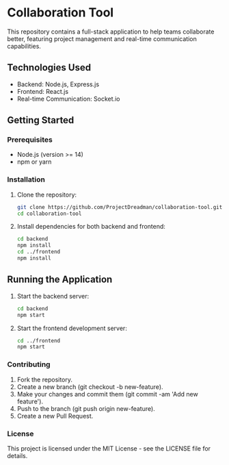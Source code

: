 # Collaboration Tool

This repository contains a full-stack application to help teams collaborate better, featuring project management and real-time communication capabilities.

## Technologies Used

- Backend: Node.js, Express.js
- Frontend: React.js
- Real-time Communication: Socket.io

## Getting Started

### Prerequisites

- Node.js (version >= 14)
- npm or yarn

### Installation

1. Clone the repository:
   ```sh
   git clone https://github.com/ProjectDreadman/collaboration-tool.git
   cd collaboration-tool
2. Install dependencies for both backend and frontend:
   ```sh
   cd backend
   npm install
   cd ../frontend
   npm install

## Running the Application
1. Start the backend server:
   ```sh
   cd backend
   npm start
2. Start the frontend development server:
   ```sh
   cd ../frontend
   npm start

### Contributing
1. Fork the repository.
2. Create a new branch (git checkout -b new-feature).
3. Make your changes and commit them (git commit -am 'Add new feature').
4. Push to the branch (git push origin new-feature).
5. Create a new Pull Request.

### License
This project is licensed under the MIT License - see the LICENSE file for details.

